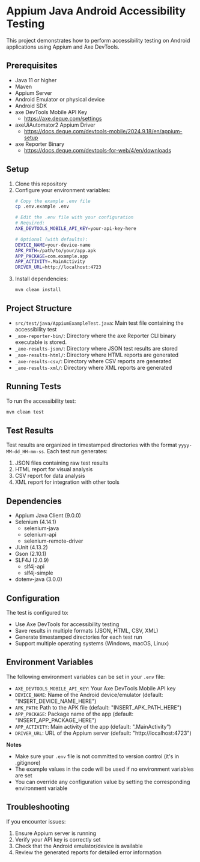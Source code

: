 # Appium Java Android Accessibility Testing

This project demonstrates how to perform accessibility testing on Android applications using Appium and Axe DevTools.

## Prerequisites

- Java 11 or higher
- Maven
- Appium Server
- Android Emulator or physical device
- Android SDK
- axe DevTools Mobile API Key
  - https://axe.deque.com/settings
- axeUiAutomator2 Appium Driver
  - https://docs.deque.com/devtools-mobile/2024.9.18/en/appium-setup
- axe Reporter Binary
  - https://docs.deque.com/devtools-for-web/4/en/downloads


## Setup

1. Clone this repository
2. Configure your environment variables:
   ```bash
   # Copy the example .env file
   cp .env.example .env
   
   # Edit the .env file with your configuration
   # Required:
   AXE_DEVTOOLS_MOBILE_API_KEY=your-api-key-here
   
   # Optional (with defaults):
   DEVICE_NAME=your-device-name
   APK_PATH=/path/to/your/app.apk
   APP_PACKAGE=com.example.app
   APP_ACTIVITY=.MainActivity
   DRIVER_URL=http://localhost:4723
   ```
3. Install dependencies:
   ```bash
   mvn clean install
   ```

## Project Structure

- `src/test/java/AppiumExampleTest.java`: Main test file containing the accessibility test
- `_axe-reporter-bin/`: Directory where the axe Reporter CLI binary executable is stored.
- `_axe-results-json/`: Directory where JSON test results are stored
- `_axe-results-html/`: Directory where HTML reports are generated
- `_axe-results-csv/`: Directory where CSV reports are generated
- `_axe-results-xml/`: Directory where XML reports are generated

## Running Tests

To run the accessibility test:

```bash
mvn clean test
```

## Test Results

Test results are organized in timestamped directories with the format `yyyy-MM-dd_HH-mm-ss`. Each test run generates:

1. JSON files containing raw test results
2. HTML report for visual analysis
3. CSV report for data analysis
4. XML report for integration with other tools

## Dependencies

- Appium Java Client (9.0.0)
- Selenium (4.14.1)
  - selenium-java
  - selenium-api
  - selenium-remote-driver
- JUnit (4.13.2)
- Gson (2.10.1)
- SLF4J (2.0.9)
  - slf4j-api
  - slf4j-simple
- dotenv-java (3.0.0)
  
  
## Configuration

The test is configured to:
- Use Axe DevTools for accessibility testing
- Save results in multiple formats (JSON, HTML, CSV, XML)
- Generate timestamped directories for each test run
- Support multiple operating systems (Windows, macOS, Linux)

## Environment Variables

The following environment variables can be set in your `.env` file:

- `AXE_DEVTOOLS_MOBILE_API_KEY`: Your Axe DevTools Mobile API key
- `DEVICE_NAME`: Name of the Android device/emulator (default: "INSERT_DEVICE_NAME_HERE")
- `APK_PATH`: Path to the APK file (default: "INSERT_APK_PATH_HERE")
- `APP_PACKAGE`: Package name of the app (default: "INSERT_APP_PACKAGE_HERE")
- `APP_ACTIVITY`: Main activity of the app (default: ".MainActivity")
- `DRIVER_URL`: URL of the Appium server (default: "http://localhost:4723")

**Notes**
- Make sure your `.env` file is not committed to version control (it's in .gitignore)
- The example values in the code will be used if no environment variables are set
- You can override any configuration value by setting the corresponding environment variable 

## Troubleshooting

If you encounter issues:
1. Ensure Appium server is running
2. Verify your API key is correctly set
3. Check that the Android emulator/device is available
4. Review the generated reports for detailed error information
